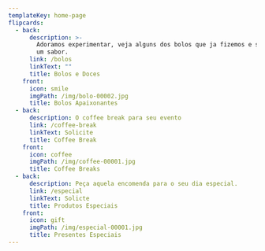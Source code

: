 ```yaml
---
templateKey: home-page
flipcards:
  - back:
      description: >-
        Adoramos experimentar, veja alguns dos bolos que ja fizemos e solicite
        um sabor.
      link: /bolos
      linkText: ""
      title: Bolos e Doces
    front:
      icon: smile
      imgPath: /img/bolo-00002.jpg
      title: Bolos Apaixonantes
  - back:
      description: O coffee break para seu evento
      link: /coffee-break
      linkText: Solicite
      title: Coffee Break
    front:
      icon: coffee
      imgPath: /img/coffee-00001.jpg
      title: Coffee Breaks
  - back:
      description: Peça aquela encomenda para o seu dia especial.
      link: /especial
      linkText: Solicte
      title: Produtos Especiais
    front:
      icon: gift
      imgPath: /img/especial-00001.jpg
      title: Presentes Especiais
---
```

